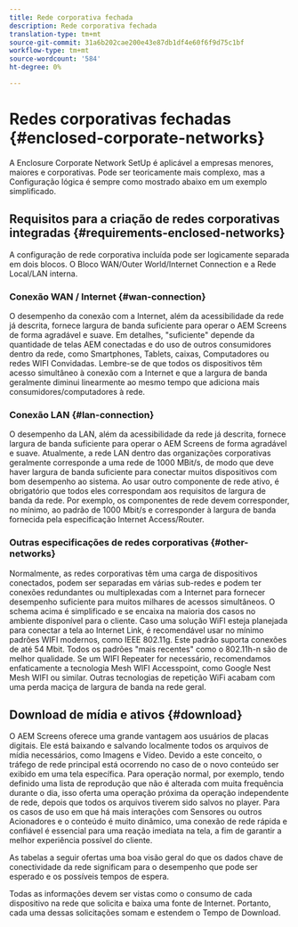 ```yaml
---
title: Rede corporativa fechada
description: Rede corporativa fechada
translation-type: tm+mt
source-git-commit: 31a6b202cae200e43e87db1df4e60f6f9d75c1bf
workflow-type: tm+mt
source-wordcount: '584'
ht-degree: 0%

---
```



# Redes corporativas fechadas {#enclosed-corporate-networks}

A Enclosure Corporate Network SetUp é aplicável a empresas menores, maiores e corporativas. Pode ser teoricamente mais complexo, mas a Configuração lógica é sempre como mostrado abaixo em um exemplo simplificado.

## Requisitos para a criação de redes corporativas integradas {#requirements-enclosed-networks}

A configuração de rede corporativa incluída pode ser logicamente separada em dois blocos. O Bloco WAN/Outer World/Internet Connection e a Rede Local/LAN interna.

### Conexão WAN / Internet {#wan-connection}

O desempenho da conexão com a Internet, além da acessibilidade da rede já descrita, fornece largura de banda suficiente para operar o AEM Screens de forma agradável e suave.
Em detalhes, &quot;suficiente&quot; depende da quantidade de telas AEM conectadas e do uso de outros consumidores dentro da rede, como Smartphones, Tablets, caixas, Computadores ou redes WIFI Convidadas.
Lembre-se de que todos os dispositivos têm acesso simultâneo à conexão com a Internet e que a largura de banda geralmente diminui linearmente ao mesmo tempo que adiciona mais consumidores/computadores à rede.

### Conexão LAN {#lan-connection}

O desempenho da LAN, além da acessibilidade da rede já descrita, fornece largura de banda suficiente para operar o AEM Screens de forma agradável e suave. Atualmente, a rede LAN dentro das organizações corporativas geralmente corresponde a uma rede de 1000 MBit/s, de modo que deve haver largura de banda suficiente para conectar muitos dispositivos com bom desempenho ao sistema. Ao usar outro componente de rede ativo, é obrigatório que todos eles correspondam aos requisitos de largura de banda da rede. Por exemplo, os componentes de rede devem corresponder, no mínimo, ao padrão de 1000 Mbit/s e corresponder à largura de banda fornecida pela especificação Internet Access/Router.

### Outras especificações de redes corporativas {#other-networks}

Normalmente, as redes corporativas têm uma carga de dispositivos conectados, podem ser separadas em várias sub-redes e podem ter conexões redundantes ou multiplexadas com a Internet para fornecer desempenho suficiente para muitos milhares de acessos simultâneos.
O schema acima é simplificado e se encaixa na maioria dos casos no ambiente disponível para o cliente.
Caso uma solução WiFI esteja planejada para conectar a tela ao Internet Link, é recomendável usar no mínimo padrões WIFI modernos, como IEEE 802.11g. Este padrão suporta conexões de até 54 Mbit. Todos os padrões &quot;mais recentes&quot; como o 802.11h-n são de melhor qualidade. Se um WIFI Repeater for necessário, recomendamos enfaticamente a tecnologia Mesh WIFI Accesspoint, como Google Nest Mesh WIFI ou similar.
Outras tecnologias de repetição WiFi acabam com uma perda maciça de largura de banda na rede geral.

## Download de mídia e ativos {#download}

O AEM Screens oferece uma grande vantagem aos usuários de placas digitais. Ele está baixando e salvando localmente todos os arquivos de mídia necessários, como Imagens e Vídeo. Devido a este conceito, o tráfego de rede principal está ocorrendo no caso de o novo conteúdo ser exibido em uma tela específica.
Para operação normal, por exemplo, tendo definido uma lista de reprodução que não é alterada com muita frequência durante o dia, isso oferta uma operação próxima da operação independente de rede, depois que todos os arquivos tiverem sido salvos no player. Para os casos de uso em que há mais interações com Sensores ou outros Acionadores e o conteúdo é muito dinâmico, uma conexão de rede rápida e confiável é essencial para uma reação imediata na tela, a fim de garantir a melhor experiência possível do cliente.

As tabelas a seguir ofertas uma boa visão geral do que os dados chave de conectividade da rede significam para o desempenho que pode ser esperado e os possíveis tempos de espera.

Todas as informações devem ser vistas como o consumo de cada dispositivo na rede que solicita e baixa uma fonte de Internet. Portanto, cada uma dessas solicitações somam e estendem o Tempo de Download.